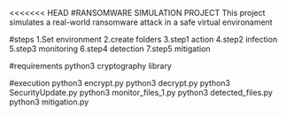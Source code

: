 <<<<<<< HEAD
#RANSOMWARE SIMULATION PROJECT
This project simulates a real-world ransomware attack in a safe virtual environament

#steps
1.Set environment
2.create folders
3.step1 action
4.step2 infection
5.step3 monitoring
6.step4 detection
7.step5 mitigation

#requirements
python3
cryptography library

#execution
python3 encrypt.py
python3 decrypt.py
python3 SecurityUpdate.py
python3 monitor_files_1.py
python3 detected_files.py
python3 mitigation.py
